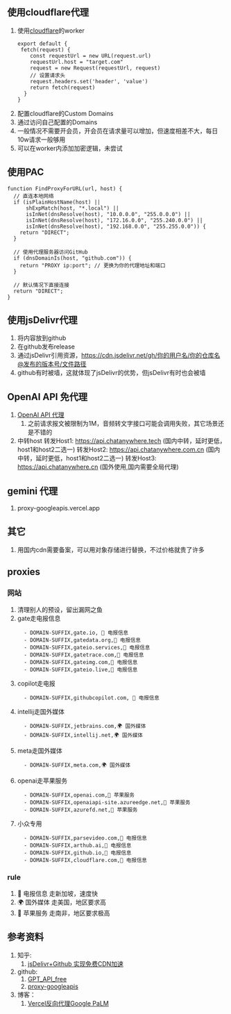 ## 使用cloudflare代理
1. 使用[cloudflare](https://dash.cloudflare.com/login)的worker
   ```
   export default {
    fetch(request) {
       const requestUrl = new URL(request.url)
       requestUrl.host = "target.com"
       request = new Request(requestUrl, request)
       // 设置请求头
       request.headers.set('header', 'value')
       return fetch(request)
     }
   }
   ```
2. 配置cloudflare的Custom Domains
3. 通过访问自己配置的Domains
4. 一般情况不需要开会员，开会员在请求量可以增加，但速度相差不大，每日10w请求一般够用
5. 可以在worker内添加加密逻辑，未尝试

## 使用PAC
   ```
   function FindProxyForURL(url, host) {
     // 直连本地网络
     if (isPlainHostName(host) ||
         shExpMatch(host, "*.local") ||
         isInNet(dnsResolve(host), "10.0.0.0", "255.0.0.0") ||
         isInNet(dnsResolve(host), "172.16.0.0", "255.240.0.0") ||
         isInNet(dnsResolve(host), "192.168.0.0", "255.255.0.0")) {
       return "DIRECT";
     }
   
     // 使用代理服务器访问GitHub
     if (dnsDomainIs(host, "github.com")) {
       return "PROXY ip:port"; // 更换为你的代理地址和端口
     }
   
     // 默认情况下直接连接
     return "DIRECT";
   }
   ```

## 使用jsDelivr代理
1. 将内容放到github
2. 在github发布release
3. 通过jsDelivr引用资源，https://cdn.jsdelivr.net/gh/你的用户名/你的仓库名@发布的版本号/文件路径
4. github有时被墙，这就体现了jsDelivr的优势，但jsDelivr有时也会被墙

## OpenAI API 免代理
1. [OpenAI API 代理](https://www.openai-proxy.com/)
   1. 之前请求报文被限制为1M，音频转文字接口可能会调用失败，其它场景还是不错的
2. 中转host
   转发Host1: https://api.chatanywhere.tech (国内中转，延时更低，host1和host2二选一)
   转发Host2: https://api.chatanywhere.com.cn (国内中转，延时更低，host1和host2二选一)
   转发Host3: https://api.chatanywhere.cn (国外使用,国内需要全局代理)

## gemini 代理
1. proxy-googleapis.vercel.app

## 其它
1. 用国内cdn需要备案，可以用对象存储进行替换，不过价格就贵了许多

## proxies
### 网站
1. 清理别人的预设，留出漏网之鱼
2. gate走电报信息
   ```
     - DOMAIN-SUFFIX,gate.io, 📲 电报信息
     - DOMAIN-SUFFIX,gatedata.org,📲 电报信息
     - DOMAIN-SUFFIX,gateio.services,📲 电报信息
     - DOMAIN-SUFFIX,gatetrace.com,📲 电报信息
     - DOMAIN-SUFFIX,gateimg.com,📲 电报信息
     - DOMAIN-SUFFIX,gateio.live,📲 电报信息
   ```
3. copilot走电报
   ```
     - DOMAIN-SUFFIX,githubcopilot.com, 📲 电报信息
   ```
4. intellij走国外媒体
   ```
     - DOMAIN-SUFFIX,jetbrains.com,🌍 国外媒体
     - DOMAIN-SUFFIX,intellij.net,🌍 国外媒体
   ```
5. meta走国外媒体
   ```
     - DOMAIN-SUFFIX,meta.com,🌍 国外媒体
   ```
6. openai走苹果服务
   ```
     - DOMAIN-SUFFIX,openai.com,🍎 苹果服务
     - DOMAIN-SUFFIX,openaiapi-site.azureedge.net,🍎 苹果服务
     - DOMAIN-SUFFIX,azurefd.net,🍎 苹果服务
   ```
7. 小众专用
   ```
     - DOMAIN-SUFFIX,parsevideo.com,📲 电报信息
     - DOMAIN-SUFFIX,arthub.ai,📲 电报信息
     - DOMAIN-SUFFIX,github.io,📲 电报信息
     - DOMAIN-SUFFIX,cloudflare.com,📲 电报信息
   ```

### rule
1. 📲 电报信息 走新加坡，速度快
2. 🌍 国外媒体 走美国，地区要求高
3. 🍎 苹果服务 走南非，地区要求极高

## 参考资料
1. 知乎:
    1. [jsDelivr+Github 实现免费CDN加速](https://zhuanlan.zhihu.com/p/346643522)
2. github:
   1. [GPT_API_free](https://github.com/chatanywhere/GPT_API_free)
   2. [proxy-googleapis](https://github.com/githcc/proxy-googleapis)
3. 博客：
   1. [Vercel反向代理Google PaLM](https://simonmy.com/posts/%E4%BD%BF%E7%94%A8vercel%E5%8F%8D%E5%90%91%E4%BB%A3%E7%90%86google-palm-api.html)